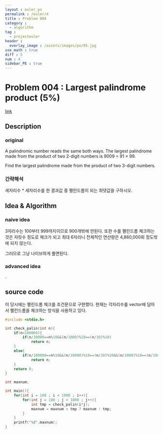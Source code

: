 ```yaml
---
layout : euler_ps
permalink : /euler/4
title : Problem 004
category :
  - algorithm
tag :
  - projecteuler
header :
  overlay_image : /assets/images/pe/05.jpg
use_math : true
diff : 5
num : 4
sidebar_PE : true
---
```


# Problem 004 : Largest palindrome product (5%)

[link](https://projecteuler.net/problem=4)

## Description

### original

A palindromic number reads the same both ways. The largest palindrome made from the product of two 2-digit numbers is 9009 = 91 × 99.

Find the largest palindrome made from the product of two 3-digit numbers.

### 간략해석

세자리수 * 세자리수를 한 결과값 중 팰린드롬이 되는 최댓값을 구하시오.

## Idea & Algorithm

### naive idea

3자리수는 100부터 999까지이므로 900개밖에 안된다. 또한 수를 팰린드롬 체크하는 것은 자릿수 정도로 체크가 되고 최대 6자리니 전체적인 연산량은 4,860,000회 정도밖에 되지 않는다.

그러므로 그냥 나이브하게 풀면된다.

### advanced idea

.

## source code

이 당시에는 팰린드롬 체크를 조건문으로 구현했다. 현재는 각자리수를 vector에 담아서 팰린드롬을 체크하는 방식을 사용하고 있다.

``` cpp
#include <stdio.h>

int check_palin(int n){
    if(n<100000){
        if(n/10000==n%10&&(n/1000)%10==(n/10)%10)
            return n;
    }
    else{
        if(n/100000==n%10&&(n/10000)%10==(n/10)%10&&(n/1000)%10==(n/100)%10)
            return n;
    }
    return 0;
}

int maxnum;

int main(){    
    for(int i = 100 ; i < 1000 ; i++){
        for(int j = 100 ; j < 1000 ; j++){
            int tmp = check_palin(i*j);
            maxnum = maxnum > tmp ? maxnum : tmp;
        }
    }
    printf("%d",maxnum);
}
```
